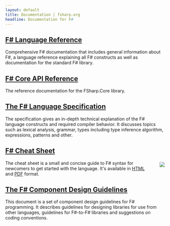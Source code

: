 ```yaml
---
layout: default
title: Documentation | fsharp.org
headline: Documentation for F#
---
```


## [F# Language Reference](https://docs.microsoft.com/dotnet/fsharp/language-reference/)

Comprehensive F# documentation that includes general information about F#, a language reference explaining all F# constructs as well as documentation for the standard F# library.

## [F# Core API Reference](https://fsharp.github.io/fsharp-core-docs/)

The reference documentation for the FSharp.Core library.

## [The F# Language Specification](../specs/language-spec) 

The specification gives an in-depth 
technical explanation of the F# language constructs and required compiler behavior. 
It discusses topics such as lexical analysis, grammar, types including type inference 
algorithm, expressions, patterns and other.

## [F# Cheat Sheet](https://github.com/fsprojects/fsharp-cheatsheet)

<img src="../images/thumbs/cheetsheet.png" style="float:right;margin:5px 0px 5px 25px;" />

The cheat sheet is a small and concise guide to F# syntax for newcomers to get started with the language. It's available in [HTML](https://fsprojects.github.io/fsharp-cheatsheet/) and [PDF](https://fsprojects.github.io/fsharp-cheatsheet/fsharp-cheatsheet.pdf) format.

## [The F# Component Design Guidelines](https://docs.microsoft.com/dotnet/fsharp/style-guide/component-design-guidelines)

This document is a set of component 
design guidelines for F# programming. It describes guidelines for designing libraries 
for use from other languages, guidelines for F#-to-F# libraries and suggestions on 
coding conventions.
